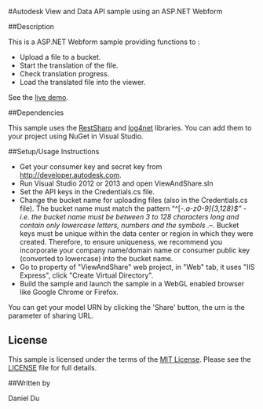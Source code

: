 #Autodesk View and Data API sample using an ASP.NET Webform 


##Description

This is a ASP.NET Webform sample providing functions to :

* Upload a file to a bucket.
* Start the translation of the file.
* Check translation progress.
* Load the translated file into the viewer. 

See the [live demo](http://checkoutmymodel.autodesk.io/).

##Dependencies

This sample uses the [RestSharp](http://restsharp.org/) and [log4net](http://logging.apache.org/log4net/index.html) libraries.  You can add them to your project using NuGet in Visual Studio. 

##Setup/Usage Instructions

* Get your consumer key and secret key from http://developer.autodesk.com.
* Run Visual Studio 2012 or 2013 and open ViewAndShare.sln
* Set the API keys in the Credentials.cs file.
* Change the bucket name for uploading files (also in the Credentials.cs file). The bucket name must match the pattern  “^[-_.a-z0-9]{3,128}$” - i.e. the bucket name must be between 3 to 128 characters long and contain only lowercase letters, numbers and the symbols ._–.  Bucket keys must be unique within the data center or region in which they were created. Therefore, to ensure uniqueness, we recommend you incorporate your company name/domain name or consumer public key (converted to lowercase) into the bucket name.
* Go to property of "ViewAndShare" web project, in "Web" tab, it uses "IIS Express", click "Create Virtual Directory". 
* Build the sample and launch the sample in a WebGL enabled browser like Google Chrome or Firefox.

You can get your model URN by clicking the 'Share' button, the urn is the parameter of sharing URL.
			
## License

This sample is licensed under the terms of the [MIT License](http://opensource.org/licenses/MIT). Please see the [LICENSE](LICENSE) file for full details.

##Written by 

Daniel Du





    
